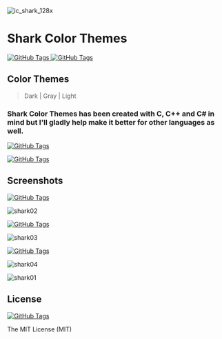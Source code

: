 ![ic_shark_128x](https://user-images.githubusercontent.com/22396814/42885898-ea6a0414-8aaa-11e8-98a2-22b26aadbcf6.png)

# Shark Color Themes
[![GitHub Tags](https://img.shields.io/badge/version-0.1.2-brightgreen.svg)
](https://github.com/csknklc/shark)
[![GitHub Tags](https://img.shields.io/amo/stars/dustman.svg)
](https://github.com/csknklc/shark)

## Color Themes
> Dark | Gray | Light
### Shark Color Themes has been created with C, C++ and C# in mind but I'll gladly help make it better for other languages as well.

[![GitHub Tags](https://img.shields.io/badge/coverage-C%2FC%2B%2B-blue.svg)
](https://github.com/csknklc/shark)


[![GitHub Tags](https://img.shields.io/badge/status-available-brightgreen.svg)
](https://github.com/csknklc/shark)

## Screenshots

[![GitHub Tags](https://img.shields.io/badge/color-dark-010101.svg)
](https://github.com/csknklc/shark)


![shark02](https://user-images.githubusercontent.com/22396814/42848288-9cc7e524-8a27-11e8-8567-47a1490f69ed.png)


[![GitHub Tags](https://img.shields.io/badge/color-gray-lightgrey.svg)
](https://github.com/csknklc/shark)


![shark03](https://user-images.githubusercontent.com/22396814/42848301-ae80256a-8a27-11e8-94c8-0fef5d187582.png)


[![GitHub Tags](https://img.shields.io/badge/color-light-blue.svg)
](https://github.com/csknklc/shark)

![shark04](https://user-images.githubusercontent.com/22396814/42848310-bce802da-8a27-11e8-8be8-d5e6ceab9152.png)


![shark01](https://user-images.githubusercontent.com/22396814/42848324-c937b440-8a27-11e8-8403-a47a268d4502.png)

## License

[![GitHub Tags](https://img.shields.io/apm/l/vim-mode.svg)
](https://github.com/csknklc/shark)

The MIT License (MIT)
